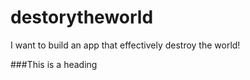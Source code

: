 # destorytheworld
I want to build an app that effectively destroy the world!


###This is a heading
